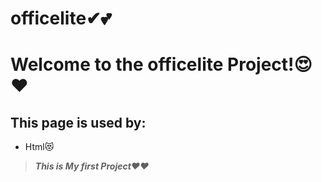# officelite✔💕
# Welcome to the officelite Project!😍❤
## This page is used by:
* Html😻
> **_This is My first Project❤❤_**
